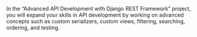 In the “Advanced API Development with Django REST Framework” project, you will expand your skills in API development by working on advanced concepts such as custom serializers, custom views, filtering, searching, ordering, and testing.